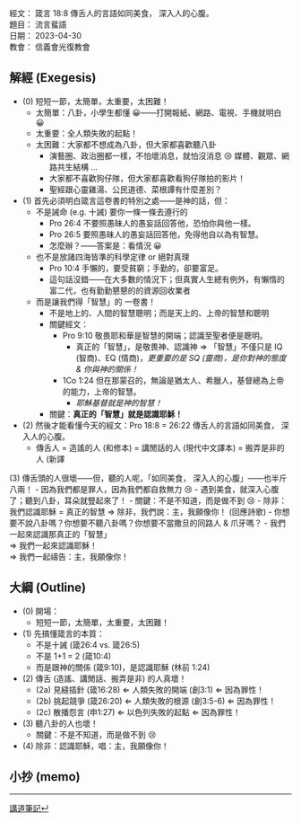 經文：   箴言 18:8 傳舌人的言語如同美食， 深入人的心腹。   
題目：   流言蜚語  
日期：   2023-04-30  
教會：   信義會光復教會  


## 解經 (Exegesis)

- (0) 短短一節，太簡單，太重要，太困難！
	- 太簡單：八卦，小學生都懂 😀——打開報紙、網路、電視、手機就明白 😀
	- 太重要：全人類失敗的起點！
	- 太困難：大家都不想成為八卦，但大家都喜歡聽八卦
		- 演藝圈、政治圈都一樣，不怕壞消息，就怕沒消息 😢 媒體、觀眾、網路共生結構 ...
		- 大家都不喜歡狗仔隊，但大家都喜歡看狗仔隊拍的影片！
		- 聖經跟心靈雞湯、公民道德、菜根譚有什麼差別？
- (1) 首先必須明白箴言這卷書的特別之處——是神的話，但：
	- 不是誡命 (e.g. 十誡) 要你一條一條去遵行的
		- Pro 26:4 不要照愚昧人的愚妄話回答他，恐怕你與他一樣。 
		- Pro 26:5 要照愚昧人的愚妄話回答他，免得他自以為有智慧。 
		- 怎麼辦？——答案是：看情況 😀
	- 也不是放諸四海皆準的科學定律 or 絕對真理
		- Pro 10:4 手懶的，要受貧窮；手勤的，卻要富足。 
		- 這句話沒錯——在大多數的情況下；但真實人生總有例外，有懶惰的富二代，也有勤勤懇懇的的資源回收業者
	- 而是讓我們得「智慧」的 一卷書！
		- 不是地上的、人間的智慧聰明；而是天上的、上帝的智慧和聰明
		- 關鍵經文：
			- Pro 9:10 敬畏耶和華是智慧的開端；認識至聖者便是聰明。 
				- 真正的「智慧」，是敬畏神、認識神 ⇒ 「智慧」不僅只是 IQ (智商)、EQ (情商)，*更重要的是 SQ (靈商)，是你對神的態度 & 你與神的關係！*
			- 1Co 1:24 但在那蒙召的，無論是猶太人、希臘人，基督總為上帝的能力，上帝的智慧。 
				- *耶穌基督就是神的智慧！*
		- 關鍵：**真正的「智慧」就是認識耶穌！**
- (2) 然後才能看懂今天的經文：Pro 18:8 = 26:22 傳舌人的言語如同美食， 深入人的心腹。
	- 傳舌人 = 造謠的人 (和修本) = 講閒話的人 (現代中文譯本) = 搬弄是非的人 (新譯

 (3) 傳舌頭的人很壞——但，聽的人呢，「如同美食， 深入人的心腹」——也半斤八兩！
	- 因為我們都是罪人，因為我們都自救無力 😢
		- 遇到美食，就深入心腹了；聽到八卦，耳朵就豎起來了！
	- 關鍵：不是不知道，而是做不到 😢
	- 除非：我們認識耶穌 = 真正的智慧 ⇒ 除非，我們說：主，我願像你！ (回應詩歌)
		- 你想要不說八卦嗎？你想要不聽八卦嗎？你想要不當撒旦的同路人 & 爪牙嗎？
		- 我們一起來認識那真正的「智慧」   
		  ⇒ 我們一起來認識耶穌！   
		  ⇒ 我們一起禱告：主，我願像你！

## 大綱 (Outline)

- (0) 開場：
	- 短短一節，太簡單，太重要，太困難！
- (1) 先搞懂箴言的本質：
	- 不是十誡 (箴26:4 vs. 箴26:5)
	- 不是 1+1 = 2 (箴10:4)
	- 而是跟神的關係 (箴9:10)，是認識耶穌 (林前 1:24)
- (2) 傳舌 (造謠、講閒話、搬弄是非) 的人真壞！
	- (2a) 見縫插針 (箴16:28) ⇐ 人類失敗的開端 (創3:1) ⇐ 因為罪性！
	- (2b) 挑起競爭 (箴26:20) ⇐ 人類失敗的根源 (創3:5-6) ⇐ 因為罪性！
	- (2c) 散播怨言 (申1:27) ⇐ 以色列失敗的起點 ⇐ 因為罪性！
- (3) 聽八卦的人也壞！
	- 關鍵：不是不知道，而是做不到 😢
- (4) 除非：認識耶穌，唱：主，我願像你！


## 小抄 (memo)



---

[講道筆記↵](README.md)